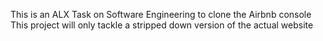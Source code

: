 This is an ALX Task on Software Engineering to clone the Airbnb console
This project will only tackle a stripped down version of the actual website
